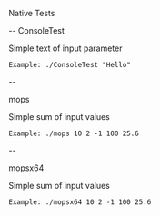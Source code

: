 Native Tests

--
ConsoleTest

Simple text of input parameter


    Example: ./ConsoleTest "Hello"

--

mops

Simple sum of input values

    Example: ./mops 10 2 -1 100 25.6

--

mopsx64

Simple sum of input values

    Example: ./mopsx64 10 2 -1 100 25.6